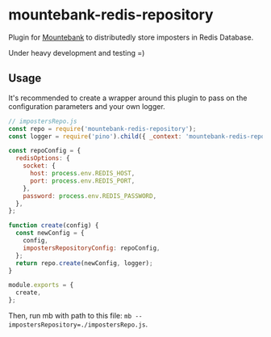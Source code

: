# mountebank-redis-repository

Plugin for [Mountebank](https://github.com/bbyars/mountebank?ysclid=lb2811rutl60384091) to distributedly store imposters in Redis Database.

Under heavy development and testing =)

## Usage

It's recommended to create a wrapper around this plugin to pass on the configuration parameters and your own logger.

```javascript
// impostersRepo.js
const repo = require('mountebank-redis-repository');
const logger = require('pino').child({ _context: 'mountebank-redis-repo' });

const repoConfig = {
  redisOptions: {
    socket: {
      host: process.env.REDIS_HOST,
      port: process.env.REDIS_PORT,
    },
    password: process.env.REDIS_PASSWORD,
  },
};

function create(config) {
  const newConfig = {
    config,
    impostersRepositoryConfig: repoConfig,
  };
  return repo.create(newConfig, logger);
}

module.exports = {
  create,
};
```

Then, run mb with path to this file: `mb --impostersRepository=./impostersRepo.js`.
